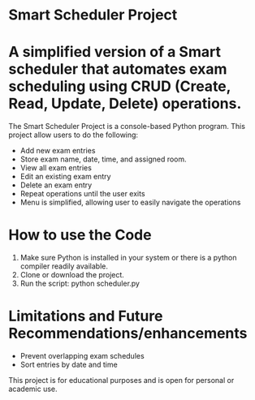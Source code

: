 # Smart Scheduler Project

# A simplified version of a Smart scheduler that automates exam scheduling using CRUD (Create, Read, Update, Delete) operations.

The Smart Scheduler Project is a console-based Python program. This project allow users to do the following:

* Add new exam entries
* Store exam name, date, time, and assigned room.
* View all exam entries
* Edit an existing exam entry
* Delete an exam entry
* Repeat operations until the user exits 
* Menu is simplified, allowing user to easily navigate the operations

# How to use the Code 
1. Make sure Python is installed in your system or there is a python compiler readily available.
2. Clone or download the project.
3. Run the script: 
  python scheduler.py

# Limitations and Future Recommendations/enhancements
- Prevent overlapping exam schedules
- Sort entries by date and time

This project is for educational purposes and is open for personal or academic use.

